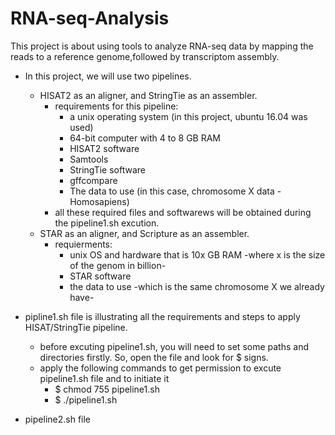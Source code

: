 # RNA-seq-Analysis
 This project is about using tools to analyze RNA-seq data by mapping the reads to a reference genome,followed by transcriptom assembly.
- In this project, we will use two pipelines. 
  - HISAT2 as an aligner, and StringTie as an assembler.
    * requirements for this pipeline: 
       * a unix operating system (in this project, ubuntu 16.04 was used) 
       * 64-bit computer with 4 to 8 GB RAM
       * HISAT2 software
       * Samtools
       * StringTie software
       * gffcompare
       * The data to use (in this case, chromosome X data - Homosapiens) 
     * all these required files and softwarews will be obtained during the pipeline1.sh excution. 
  - STAR as an aligner, and Scripture as an assembler. 
    * requierments: 
      * unix OS and hardware that is 10x GB RAM -where x is the size of the genom in billion-  
      * STAR software
      * the data to use -which is the same chromosome X we already have-
- pipline1.sh file is illustrating all the requirements and steps to apply HISAT/StringTie pipeline. 
  * before excuting pipeline1.sh, you will need to set some paths and directories firstly. So, open the file and look for $ signs.
  * apply the following commands to get permission to excute pipeline1.sh file and to initiate it
    * $ chmod 755 pipeline1.sh 
    * $ ./pipeline1.sh
    
- pipeline2.sh file 
  
